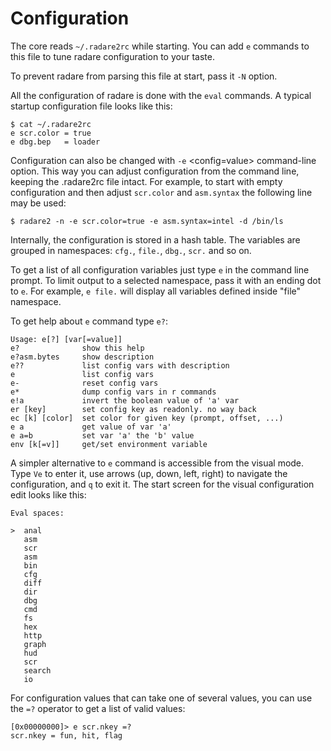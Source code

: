 # Configuration

The core reads `~/.radare2rc` while starting. You can add `e` commands to this file to tune radare configuration to your taste.

To prevent radare from parsing this file at start, pass it `-N` option.

All the configuration of radare is done with the `eval` commands. A typical startup configuration file looks like this:

    $ cat ~/.radare2rc
    e scr.color = true
    e dbg.bep   = loader

Configuration can also be changed with `-e` <config=value> command-line option. This way you can adjust configuration from the command line, keeping the .radare2rc file intact. For example, to start with empty configuration and then adjust `scr.color` and `asm.syntax` the following line may be used:

    $ radare2 -n -e scr.color=true -e asm.syntax=intel -d /bin/ls

Internally, the configuration is stored in a hash table. The variables are grouped in namespaces: `cfg.`, `file.`, `dbg.`, `scr.` and so on.

To get a list of all configuration variables just type `e` in the command line prompt. To limit output to a selected namespace, pass it with an ending dot to `e`. For example, `e file.` will display all variables defined inside "file" namespace.

To get help about `e` command type `e?`:

    Usage: e[?] [var[=value]]
    e?              show this help
    e?asm.bytes     show description
    e??             list config vars with description
    e               list config vars
    e-              reset config vars
    e*              dump config vars in r commands
    e!a             invert the boolean value of 'a' var
    er [key]        set config key as readonly. no way back
    ec [k] [color]  set color for given key (prompt, offset, ...)
    e a             get value of var 'a'
    e a=b           set var 'a' the 'b' value
    env [k[=v]]     get/set environment variable


A simpler alternative to `e` command is accessible from the visual mode. Type `Ve` to enter it, use arrows (up, down, left, right) to navigate the configuration, and `q` to exit it. The start screen for the visual configuration edit looks like this:

    Eval spaces:                                                                   

    >  anal
       asm
       scr
       asm
       bin
       cfg
       diff
       dir
       dbg
       cmd
       fs
       hex
       http
       graph
       hud
       scr
       search
       io


For configuration values that can take one of several values, you can use the `=?` operator to get a list
of valid values:

    [0x00000000]> e scr.nkey =?
    scr.nkey = fun, hit, flag
